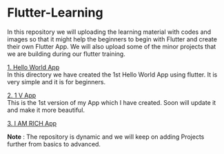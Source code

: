 # Flutter-Learning

In this repository we will uploading the learning material with codes and images so that it might help the beginners to begin with Flutter and create their own Flutter App. We will also upload some of the minor projects that we are building during our flutter training.


<a href = "https://github.com/deepika-jangid/Flutter-Learning/tree/master/Hello%20World">1. Hello World App</a><br>
In this directory we have created the 1st Hello World App using flutter. It is very simple and it is for beginners.

<a href = "https://github.com/deepika-jangid/Flutter-Learning/tree/master/1st%20V%20App">2. 1 V App</a><br>
This is the 1st version of my App which I have created. Soon will update it and make it more beautiful.

<a href = "https://github.com/deepika-jangid/Flutter-Learning/tree/master/I%20AM%20RICH">3. I AM RICH App</a><br>

<b>Note</b> : The repository is dynamic and we will keep on adding Projects further from basics to advanced.
